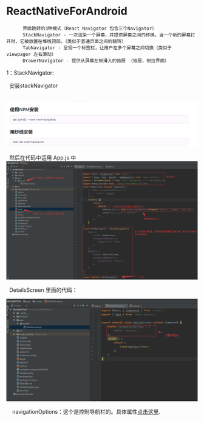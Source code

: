 # ReactNativeForAndroid


          界面跳转的3种模式（React Navigator 包含三个Navigator）
          StackNavigator - 一次渲染一个屏幕，并提供屏幕之间的转换。当一个新的屏幕打开时，它被放置在堆栈顶部。（类似于普通页面之间的跳转）
          TabNavigator - 呈现一个标签栏，让用户在多个屏幕之间切换（类似于 viewpager 左右滑动）
          DrawerNavigator - 提供从屏幕左侧滑入的抽屉 （抽屉，侧拉界面）
        
 
1：StackNavigator:

   安装stackNavigator
            
   ![](https://github.com/xiebinJava/ReactNativeForAndroid/blob/master/navigator.png?raw=true)
           
   然后在代码中运用 App.js 中
       
    ![](https://github.com/xiebinJava/ReactNativeForAndroid/blob/master/stackNavigator.png?raw=true)
            
   DetailsScreen 里面的代码：
   
   ![](https://github.com/xiebinJava/ReactNativeForAndroid/blob/master/stackNavigator2.png?raw=true)
            
            
  
   navigationOptions：这个是控制导航栏的。具体属性[点击这里](https://reactnavigation.org/docs/navigators/stack).
       

